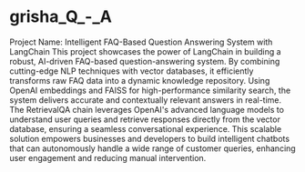 # grisha_Q_-_A
Project Name: Intelligent FAQ-Based Question Answering System with LangChain 
This project showcases the power of LangChain in building a robust, AI-driven FAQ-based question-answering system. By combining cutting-edge NLP techniques with vector databases, it efficiently transforms raw FAQ data into a dynamic knowledge repository. Using OpenAI embeddings and FAISS for high-performance similarity search, the system delivers accurate and contextually relevant answers in real-time. The RetrievalQA chain leverages OpenAI's advanced language models to understand user queries and retrieve responses directly from the vector database, ensuring a seamless conversational experience. This scalable solution empowers businesses and developers to build intelligent chatbots that can autonomously handle a wide range of customer queries, enhancing user engagement and reducing manual intervention.
